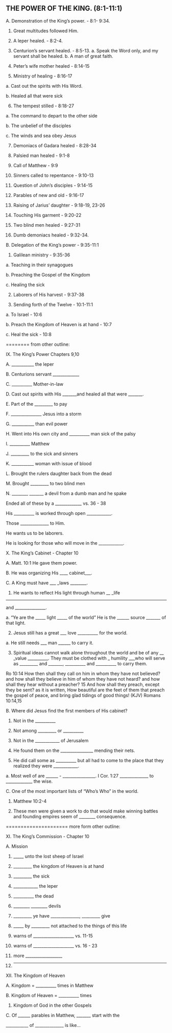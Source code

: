 ## THE POWER OF THE KING. (8:1-11:1)
 A. Demonstration of the King&#8217;s power. - 8:1- 9:34.
 1. Great multitudes followed Him.
 2. A leper healed. - 8:2-4.
 3. Centurion&#8217;s servant healed. - 8:5-13.
 a. Speak the Word only, and my servant shall be healed.
 b. A man of great faith.

 4. Peter&#8217;s wife mother healed - 8:14-15

 5. Ministry of healing - 8:16-17

 a. Cast out the spirits with His Word.

 b. Healed all that were sick

 6. The tempest stilled - 8:18-27

 a. The command to depart to the other side

 b. The unbelief of the disciples

 c. The winds and sea obey Jesus

 7. Demoniacs of Gadara healed - 8:28-34

 8. Palsied man healed - 9:1-8

 9. Call of Matthew - 9:9

 10. Sinners called to repentance - 9:10-13

 11. Question of John&#8217;s disciples - 9:14-15

 12. Parables of new and old - 9:16-17

 13. Raising of Jarius&#8217; daughter - 9:18-19, 23-26

 14. Touching His garment - 9:20-22

 15. Two blind men healed - 9:27-31

 16. Dumb demoniacs healed - 9:32-34.

 B. Delegation of the King&#8217;s power - 9:35-11:1

 1. Galilean ministry - 9:35-36

 a. Teaching in their synagogues

 b. Preaching the Gospel of the Kingdom

 c. Healing the sick

 2. Laborers of His harvest - 9:37-38

 3. Sending forth of the Twelve - 10:1-11:1

 a. To Israel - 10:6

 b. Preach the Kingdom of Heaven is at hand - 10:7

 c. Heal the sick - 10:8
 
 ========
 from other outline:
 
 

 IX. The King&#8217;s Power Chapters 9,10

 A. ___________ the leper

 B. Centurions servant _____________ 

 C. __________ Mother-in-law

 D. Cast out spirits with His _______and healed all that were _______.

 E. Part of the _________ to pay

 F. _______________ Jesus into a storm

 G. ___________ than evil power

 H. Went into His own city and __________ man sick of the palsy

 I. __________ Matthew

 J. _________ to the sick and sinners

 K. ___________ woman with issue of blood

 L. Brought the rulers daughter back from the dead

 M. Brought _________ to two blind men

 N. ________ _______ a devil from a dumb man and he spake

 Ended all of these by a _____________ vs. 36 - 38

 His __________ is worked through open ____________.

 Those ______________ to Him.

 He wants us to be laborers.

 He is looking for those who will move in the ____________.


 X. The King&#8217;s Cabinet - Chapter 10

 A. Matt. 10:1 He gave them power.

 B. He was organizing His ____
 cabinet___.

 C. A King must have ___
 _laws
 ________.

 1. He wants to reflect His light through human __
 _life
 ________
 and _______________.

 a. &#8220;Ye are the _____
 light
 _____ of the world&#8221;
 He is the ______
 source
 _______ of that light.

 2. Jesus still has a great ___
 love
 __________ for the world.

 a. He still needs ___
 man
 ______ to carry it.

 3. Spiritual ideas cannot walk alone throughout the world
 and be of any __
 _value
 __________. They must be clothed
 with _
 humility
 ___who will serve as _________ and _______,
 __________ and __________ to carry them.

 Ro 10:14 How then shall they call on him in whom they have not believed? and how shall they believe in him of whom they have not heard? and how shall they hear without a preacher?
 15 And how shall they preach, except they be sent? as it is written, How beautiful are the feet of them that preach the gospel of peace, and bring glad tidings of good things!
 (KJV)
 Romans 10:14,15

 B. Where did Jesus find the first members of His cabinet?

 1. Not in the __________

 2. Not among _________ or __________

 3. Not in the ____________ of Jerusalem

 4. He found them on the ________________ mending their
 nets.

 5. He did call some as __________ but all had to come to
 the place that they realized they were ____________.

 a. Most well of are ______ - ________________.
 I Cor. 1:27 ______________ to _____________
 the wise.



 C. One of the most important lists of &#8220;Who&#8217;s Who&#8221; in the world.

 1. Matthew 10:2-4

 2. These men were given a work to do that would make
 winning battles and founding empires seem of ________
 consequence.
 
 
 =====================
 more form other outline:
 
 


 XI. The King&#8217;s Commission - Chapter 10

 A. Mission

 1. _____ unto the lost sheep of Israel

 2. _________ the kingdom of Heaven is at hand

 3. _________ the sick

 4. ____________ the leper

 5. __________ the dead

 6. ________ ________ devils

 7. _________ ye have ______________,
 _________ give

 8. _____ by _________
 not attached to the things of this life

 9. warns of ____________________ vs. 11-15

 10. warns of ____________________ vs. 16 - 23 

 11. more __________________

 12. ________________





 XII. The Kingdom of Heaven

 A. Kingdom = __________ times in Matthew

 B. Kingdom of Heaven = __________ times

 1. Kingdom of God in the other Gospels

 C. Of ______ parables in Matthew, _______ start with the

 ___________ of ______________ is like&hellip;

